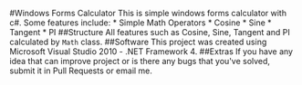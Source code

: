 #Windows Forms Calculator
This is simple windows forms calculator with c#.
Some features include:
	* Simple Math Operators
	* Cosine
	* Sine
	* Tangent
	* PI
##Structure
All features such as Cosine, Sine, Tangent and PI calculated by `Math` class.
##Software
This project was created using Microsoft Visual Studio 2010 - .NET Framework 4.
##Extras
If you have any idea that can improve project or is there any bugs that you've solved,
submit it in Pull Requests or email me.  
